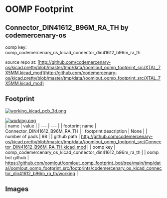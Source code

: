 # OOMP Footprint  
## Connector_DIN41612_B96M_RA_TH  by codemercenary-os  
  
oomp key: oomp_codemercenary_os_kicad_connector_din41612_b96m_ra_th  
  
source repo at: [http://github.com/codemercenary-os/kicad.pretty/blob/master/tmp/data//oomlout_oomp_footprint_src/XTAL_7X5MM.kicad_mod](http://github.com/codemercenary-os/kicad.pretty/blob/master/tmp/data//oomlout_oomp_footprint_src/XTAL_7X5MM.kicad_mod)  
## Footprint  
  
[![working_kicad_pcb_3d.png](working_kicad_pcb_3d_600.png)](working_kicad_pcb_3d.png)  
  
[![working.png](working_600.png)](working.png)  
| name | value | 
| --- | --- | 
| footprint name | Connector_DIN41612_B96M_RA_TH | 
| footprint description | None | 
| number of pads | 98 | 
| github path | http://github.com/codemercenary-os/kicad.pretty/blob/master/tmp/data//oomlout_oomp_footprint_src/Connector_DIN41612_B96M_RA_TH.kicad_mod | 
| oomp key | oomp_codemercenary_os_kicad_connector_din41612_b96m_ra_th | 
| oomp bot github | https://github.com/oomlout/oomlout_oomp_footprint_bot/tree/main/tmp/data//oomlout_oomp_footprint_src/footprints/codemercenary_os_kicad_connector_din41612_b96m_ra_th/working | 
## Images  
